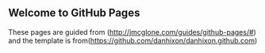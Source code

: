 ## Welcome to GitHub Pages

These pages are guided from (http://jmcglone.com/guides/github-pages/#)
and the template is from(https://github.com/danhixon/danhixon.github.com)
